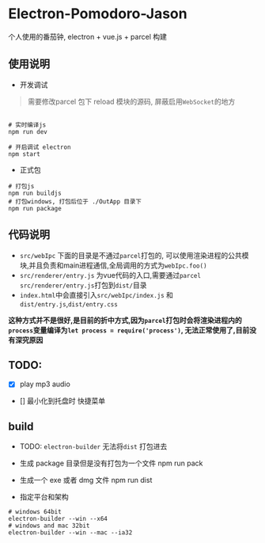 # Electron-Pomodoro-Jason

个人使用的番茄钟, electron + vue.js + parcel 构建


## 使用说明

- 开发调试
> 需要修改parcel 包下 reload 模块的源码, 屏蔽启用`WebSocket`的地方
```

# 实时编译js
npm run dev

# 开启调试 electron 
npm start

```

- 正式包
```
# 打包js
npm run buildjs
# 打包windows, 打包后位于 ./OutApp 目录下
npm run package
```

## 代码说明
- `src/webIpc` 下面的目录是不通过`parcel`打包的, 可以使用渲染进程的公共模块,并且负责和main进程通信,全局调用的方式为`webIpc.foo()`
- `src/renderer/entry.js` 为vue代码的入口,需要通过`parcel src/renderer/entry.js`打包到`dist/`目录
- `index.html`中会直接引入`src/webIpc/index.js` 和`dist/entry.js`,`dist/entry.css`

**这种方式并不是很好,是目前的折中方式,因为`parcel`打包时会将渲染进程内的`process`变量编译为`let process = require('process')`, 无法正常使用了,目前没有深究原因**


## TODO: 
- [x] play mp3 audio
- [] 最小化到托盘时 快捷菜单


## build

- TODO: `electron-builder` 无法将`dist` 打包进去

- 生成 package 目录但是没有打包为一个文件
npm run pack

- 生成一个 exe 或者 dmg 文件
npm run dist

- 指定平台和架构
```
# windows 64bit
electron-builder --win --x64
# windows and mac 32bit
electron-builder --win --mac --ia32
```